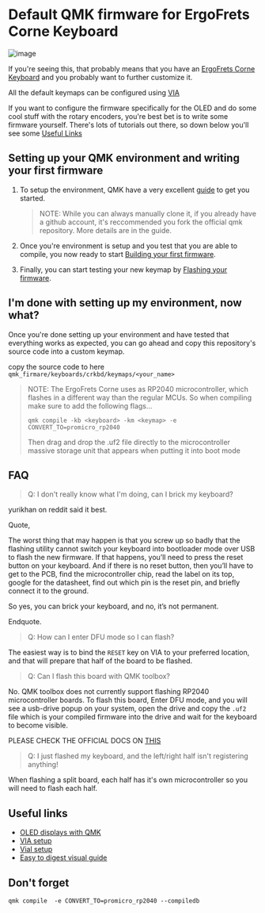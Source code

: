 # Default QMK firmware for ErgoFrets Corne Keyboard

![image](https://github.com/Beato99/qmk-corne/assets/127120288/a610295c-bb83-4659-b70b-b2e9f695fcb2)

If you're seeing this, that probably means that you have an [ErgoFrets Corne Keyboard](https://www.etsy.com/listing/1611887621/corne-keyboard)
and you probably want to further customize it.

All the default keymaps can be configured using [VIA]()

If you want to configure the firmware specifically for the OLED and do some cool stuff with the rotary encoders,
you're best bet is to write some firmware yourself. There's lots of tutorials out there, so down below you'll see some [Useful Links](#Useful-Links)

## Setting up your QMK environment and writing your first firmware

1. To setup the environment, QMK have a very excellent [guide](https://github.com/qmk/qmk_firmware/blob/master/docs/newbs_getting_started.md) to get you started.

   > NOTE: While you can always manually clone it, if you already have a github account, it's reccommended you fork the official qmk repository. More details are in the guide.

2. Once you're environment is setup and you test that you are able to compile, you now ready to start [Building your first firmware](https://github.com/qmk/qmk_firmware/blob/master/docs/newbs_building_firmware.md).

3. Finally, you can start testing your new keymap by [Flashing your firmware](https://github.com/qmk/qmk_firmware/blob/master/docs/newbs_flashing.md).

## I'm done with setting up my environment, now what?

Once you're done setting up your environment and have tested that everything works as expected, you can go ahead and copy this repository's source code into a custom keymap.

copy the source code to here `qmk_firmare/keyboards/crkbd/keymaps/<your_name>`

> NOTE: The ErgoFrets Corne uses as RP2040 microcontroller, which flashes in a different way than the regular MCUs. So when compiling make sure to add the following flags...
>
> `qmk compile -kb <keyboard> -km <keymap> -e CONVERT_TO=promicro_rp2040`
>
> Then drag and drop the .uf2 file directly to the microcontroller massive storage unit that appears when putting it into boot mode

## FAQ

> Q: I don't really know what I'm doing, can I brick my keyboard?

yurikhan on reddit said it best.

Quote,

The worst thing that may happen is that you screw up so badly that the flashing utility cannot switch your keyboard
into bootloader mode over USB to flash the new firmware.
If that happens, you’ll need to press the reset button on your keyboard. And if there is no reset button, then you’ll have to get to the PCB, find the microcontroller chip, read the label on its top, google for the datasheet, find out which pin is the reset pin, and briefly connect it to the ground.

So yes, you can brick your keyboard, and no, it’s not permanent.

Endquote.

> Q: How can I enter DFU mode so I can flash?

The easiest way is to bind the `RESET` key on VIA to your preferred location, and that will prepare that half of the board to be flashed.

> Q: Can I flash this board with QMK toolbox?

No. QMK toolbox does not currently support flashing RP2040 microcontroller boards. To flash this board,
Enter DFU mode, and you will see a usb-drive popup on your system, open the drive and copy the `.uf2` file
which is your compiled firmware into the drive and wait for the keyboard to become visible.

PLEASE CHECK THE OFFICIAL DOCS ON [THIS](https://docs.qmk.fm/#/flashing?id=raspberry-pi-rp2040-uf2)

> Q: I just flashed my keyboard, and the left/right half isn't registering anything!

When flashing a split board, each half has it's own microcontroller so you will need to flash each half.

## Useful links

- [OLED displays with QMK](https://youtu.be/OJSOEStpPIo?si=KoERjp1IAvCBEIxC)
- [VIA setup](https://youtu.be/7d5yzBOup9U?si=1MO5OTbQLLwgUlAW)
- [Vial setup](https://youtu.be/O8pdUPqPG3k?si=IrUdmYJw8IY3q91S)
- [Easy to digest visual guide](https://youtu.be/AA8fw2MbpYg?si=Xdqg4gY-U7xlSWjz)

## Don't forget

`qmk compile  -e CONVERT_TO=promicro_rp2040 --compiledb`
